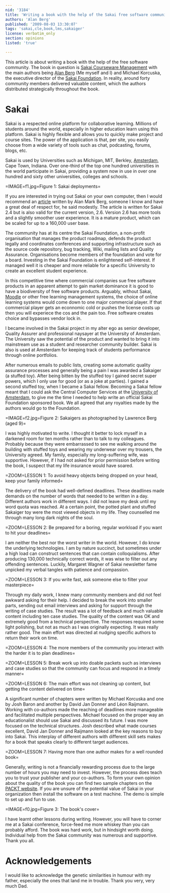 ```yaml
---
nid: '3184'
title: 'Writing a book with the help of the Sakai free software community'
authors: 'Alan Berg'
published: '2009-08-03 13:30:07'
tags: 'sakai,cle,book,lms,sakaiger'
license: verbatim_only
section: opinions
listed: 'true'

---
```

This article is about writing a book with the help of the free software community. The book in question is [Sakai Courseware Management](http://www.packtpub.com/sakai-courseware-management-the-official-guide) with the main authors being [Alan Berg](http://home.uva.nl/a.m.berg) (Me myself and I) and Michael Korcuska, the executive director of the [Sakai Foundation](www.sakaiproject.org). In reality, around forty community members delivered valuable content, which the authors distributed strategically throughout the book. 

# Sakai

Sakai is a respected online platform for collaborative learning. Millions of students around the world, especially in higher education learn using this platform.  Sakai is highly flexible and allows you to quickly make project and course sites. The power of the application is that, per site, you easily choose from a wide variety of tools such as chat, podcasting, forums, blogs, etc.

Sakai is used by Universities such as Michigan, MIT, Berkley, [Amsterdam](http://www.uva.nl), Cape Town, Indiana. Over one-third of the top one hundred universities in the world participate in Sakai, providing a system now in use in over one hundred and sixty other universities, colleges and schools.

=IMAGE=f1.jpg=Figure 1: Sakai deployments=


If you are interested in trying out Sakai on your own computer, then I would recommend an  [article](http://www.freesoftwaremagazine.com/articles/create_your_online_project_site_with_sakai)  written by Alan Mark Berg, someone I know and have a great deal of respect for, he said modestly. The article is written for Sakai 2.4 but is also valid for the current version, 2.6. Version 2.6 has more tools and a slightly smoother user experience. It is a  mature product, which can be scaled for up to a 160,000 user base.

The community has at its centre the Sakai Foundation, a non-profit organisation that manages the product roadmap, defends the product legally and coordinates conferences and supporting infrastructure such as the source code repository, bug tracking, Wiki, mailing lists and Quality Assurance. Organisations become members of the foundation and vote for a board. Investing in the Sakai Foundation is enlightened self-interest. If managed well it is cheaper and more reliable for a specific University to create an excellent student experience.

In this competitive time where commercial companies sue free software products in an apparent attempt to gain market dominance it is good to have a biodiversity of free software products. Arguably, without Sakai, [Moodle](http://moodle.org/) or other free learning management systems, the choice of online learning systems would come down to one major commercial player. If that commercial player gets an econnomic cold or pushes the license costs up then you will experiece the cos and the pain too. Free software creates choice and bypasses vendor lock in. 

I became involved in the Sakai project in my alter ego as senior developer, Quality Assurer and professional naysayer at the University of Amsterdam. The University saw the potential of the product and wanted to bring it into mainstream use as a student and researcher community builder. Sakai is also is used at Amsterdam for keeping track of students performance through online portfolios.

After numerous emails to public lists, creating some automatic quality assurance processes and generally being a pain I was awarded a Sakaiger (a stuffed toy). After being bitten by the stuffed toy I gained secret super powers, which I only use for good (or as a joke at parties). I gained a second stuffed toy, when I became a Sakai fellow. Becoming a Sakai fellow meant that I could ask the Central Computer Services at the [University of Amsterdam](http://www.ic.uva.nl), to give me the time I needed to help write an official Sakai Foundation sponsored book.  We all agreed that any royalties made by the authors would go to the Foundation. 

=IMAGE=f2.jpg=Figure 2: Sakaigers as photographed by Lawrence Berg (aged 9)=

I was highly motivated to write. I thought it better to lock myself in a darkened room for ten months rather than to talk to my colleagues. Probably because they were embarrassed to see me walking around the building with stuffed toys and wearing my underwear over my trousers, the University agreed. My family, especially my long-suffering wife, was supportive. However, if I had not asked for prior permission before writing the book, I suspect that my life insurance would have soared.

=ZOOM=LESSON 1: To avoid heavy objects being dropped on your head, keep your family informed=

The delivery of the book had well-defined deadlines. These deadlines made demands on the number of words that needed to be written in a day. Different authors work in different ways. I did not leave my desk until my word quota was reached. At a certain point, the potted plant and stuffed Sakaiger toy were the most viewed objects in my life. They counselled me through many long dark nights of the soul.

=ZOOM=LESSON 2: Be prepared for a boring, regular workload if you want to hit your deadlines=

I am neither the best nor the worst writer in the world. However, I do know the underlying technologies. I am by nature succinct, but sometimes under a high load can construct sentences that can contain colloquialisms.  After producing 130,000 technically correct words, it was wise to filter out any offending sentences. Luckily, Margaret Wagner of Sakai newsletter fame unpicked my verbal tangles with patience and compassion.

=ZOOM=LESSON 3: If you write fast, ask someone else to filter your masterpiece=

Through my daily work, I knew many community members and did not feel awkward asking for their help. I decided to break the work into smaller parts, sending out email interviews and asking for support through the writing of case studies. The result was a lot of feedback and much valuable content including ten case studies. The quality of the content was OK and extremely good from a technical perspective. The responses required some light polishing, but not as much as I was originally expecting. It was really rather good. The main effort was directed at nudging specific authors to return their work on time. 

=ZOOM=LESSON 4: The more members of the community you interact with the harder it is to plan deadlines=

=ZOOM=LESSON 5: Break work up into doable packets such as interviews and case studies so that the community can focus and respond in a timely manner=

=ZOOM=LESSON 6: The main effort was not cleaning up content, but getting the content delivered on time=

A significant number of chapters were written by Michael Korcuska and one by Josh Baron and another by David Jan Donner and Léon Raijmann. Working with co-authors made the reaching of deadlines more manageable and facilitated multiple perspectives. Michael focused on the proper way an educationalist should use Sakai and discussed its future. I was more focused on the technical structures. Josh described what made courses excellent, David Jan Donner and Raijmann looked at the key reasons to buy into Sakai. This interplay of different authors with different skill sets makes for a book that speaks clearly to different target audiences.  

=ZOOM=LESSON 7: Having more than one author makes for a well rounded book=

Generally, writing is not a financially rewarding process due to the large number of hours you may need to invest. However, the process does teach you to trust your publisher and your co-authors. To form your own opinion about the quality of the book you can find two sample chapters on the [PACKT website](http://www.packtpub.com/sakai-courseware-management-the-official-guide). If you are unsure of the potential value of Sakai in your organization then install the  software on a test machine. The demo is simple to set up and fun to use. 

=IMAGE=f0.jpg=Figure 3: The book's cover=

I have learnt other lessons during writing. However, you will have to corner me at a Sakai conference, force-feed me more whiskey than you can probably afford. The book was hard work, but in hindsight worth doing. Individual help from the Sakai community was numerous and supportive. Thank you all.

# Acknowledgements

I would like to acknowledge the genetic similarities in humour with my father, especially the ones that land me in trouble. Thank you very, very much Dad. 